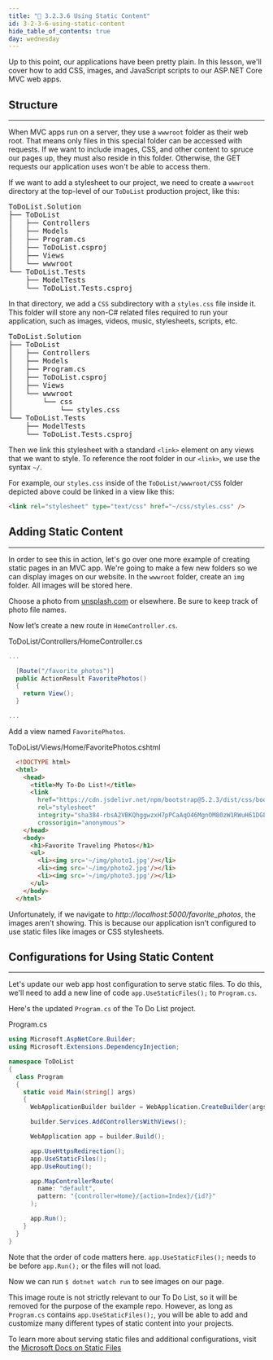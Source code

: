```yaml
---
title: "📓 3.2.3.6 Using Static Content"
id: 3-2-3-6-using-static-content
hide_table_of_contents: true
day: wednesday
---
```


Up to this point, our applications have been pretty plain. In this lesson, we'll cover how to add CSS, images, and JavaScript scripts to our ASP.NET Core MVC web apps.

## Structure
---

When MVC apps run on a server, they use a `wwwroot` folder as their web root. That means only files in this special folder can be accessed with requests. If we want to include images, CSS, and other content to spruce our pages up, they must also reside in this folder. Otherwise, the GET requests our application uses won't be able to access them.

If we want to add a stylesheet to our project, we need to create a `wwwroot` directory at the top-level of our `ToDoList` production project, like this:

<pre>
ToDoList.Solution
├── ToDoList
│   ├── Controllers
│   ├── Models
│   ├── Program.cs
│   ├── ToDoList.csproj
│   ├── Views
│   └── wwwroot
└── ToDoList.Tests
    ├── ModelTests
    └── ToDoList.Tests.csproj
</pre>

In that directory, we add a `CSS` subdirectory with a `styles.css` file inside it. This folder will store any non-C# related files required to run your application, such as images, videos, music, stylesheets, scripts, etc.

<pre>
ToDoList.Solution
├── ToDoList
│   ├── Controllers
│   ├── Models
│   ├── Program.cs
│   ├── ToDoList.csproj
│   ├── Views
│   └── wwwroot
│       └── css
│           └── styles.css
└── ToDoList.Tests
    ├── ModelTests
    └── ToDoList.Tests.csproj
</pre>

Then we link this stylesheet with a standard `<link>` element on any views that we want to style. To reference the root folder in our `<link>`, we use the syntax `~/`.

For example, our `styles.css` inside of the `ToDoList/wwwroot/CSS` folder depicted above could be linked in a view like this:

```html
<link rel="stylesheet" type="text/css" href="~/css/styles.css" />
```

## Adding Static Content
---

In order to see this in action, let's go over one more example of creating static pages in an MVC app. We're going to make a few new folders so we can display images on our website. In the `wwwroot` folder, create an `img` folder. All images will be stored here.

Choose a photo from [unsplash.com](https://unsplash.com/) or elsewhere. Be sure to keep track of photo file names.

Now let’s create a new route in `HomeController.cs`.

<div class="filename">ToDoList/Controllers/HomeController.cs</div>

```csharp
...

  [Route("/favorite_photos")]
  public ActionResult FavoritePhotos()
  {
    return View();
  }

...
```

Add a view named `FavoritePhotos`.

<div class="filename">ToDoList/Views/Home/FavoritePhotos.cshtml</div>

```html
  <!DOCTYPE html>
  <html>
    <head>
      <title>My To-Do List!</title>
      <link 
        href="https://cdn.jsdelivr.net/npm/bootstrap@5.2.3/dist/css/bootstrap.min.css" 
        rel="stylesheet" 
        integrity="sha384-rbsA2VBKQhggwzxH7pPCaAqO46MgnOM80zW1RWuH61DGLwZJEdK2Kadq2F9CUG65" 
        crossorigin="anonymous">
    </head>
    <body>
      <h1>Favorite Traveling Photos</h1>
      <ul>
        <li><img src='~/img/photo1.jpg'/></li>
        <li><img src='~/img/photo2.jpg'/></li>
        <li><img src='~/img/photo3.jpg'/></li>
      </ul>
    </body>
  </html>
```


Unfortunately, if we navigate to _http://localhost:5000/favorite\_photos_, the images aren't showing. This is because our application isn't configured to use static files like images or CSS stylesheets.

## Configurations for Using Static Content
---

Let's update our web app host configuration to serve static files. To do this, we'll need to add a new line of code `app.UseStaticFiles();` to `Program.cs`. 

Here's the updated `Program.cs` of the To Do List project.

<div class="filename" >Program.cs</div>

```csharp
using Microsoft.AspNetCore.Builder;
using Microsoft.Extensions.DependencyInjection;

namespace ToDoList
{
  class Program
  {
    static void Main(string[] args)
    {
      WebApplicationBuilder builder = WebApplication.CreateBuilder(args);

      builder.Services.AddControllersWithViews();

      WebApplication app = builder.Build();

      app.UseHttpsRedirection();
      app.UseStaticFiles();
      app.UseRouting();

      app.MapControllerRoute(
        name: "default",
        pattern: "{controller=Home}/{action=Index}/{id?}"
      );

      app.Run();
    }
  }
}
```

Note that the order of code matters here. `app.UseStaticFiles();` needs to be before `app.Run();` or the files will not load.

Now we can run `$ dotnet watch run` to see images on our page.

This image route is not strictly relevant to our To Do List, so it will be removed for the purpose of the example repo. However, as long as `Program.cs` contains `app.UseStaticFiles();`, you will be able to add and customize many different types of static content into your projects.

To learn more about serving static files and additional configurations, visit the [Microsoft Docs on Static Files](https://learn.microsoft.com/en-us/aspnet/core/fundamentals/static-files?view=aspnetcore-6.0)
